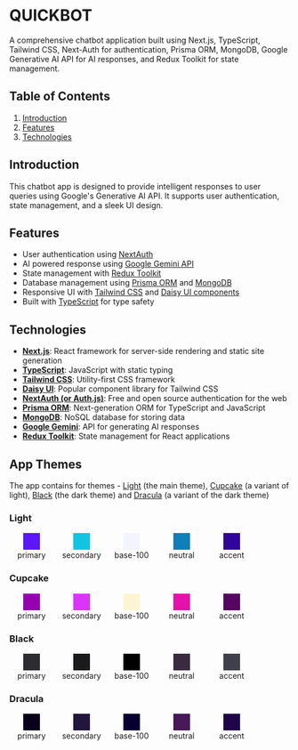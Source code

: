 # QUICKBOT

A comprehensive chatbot application built using Next.js, TypeScript, Tailwind CSS, Next-Auth for authentication, Prisma ORM, MongoDB, Google Generative AI API for AI responses, and Redux Toolkit for state management.

## Table of Contents

1. [Introduction](#introduction)
1. [Features](#features)
1. [Technologies](#technologies)

## Introduction

This chatbot app is designed to provide intelligent responses to user queries using Google's Generative AI API. It supports user authentication, state management, and a sleek UI design.

## Features

- User authentication using [NextAuth](https://authjs.dev/)
- AI powered response using [Google Gemini API](https://ai.google.dev/gemini-api/docs)
- State management with [Redux Toolkit](https://redux-toolkit.js.org/introduction/getting-started)
- Database management using [Prisma ORM](https://www.prisma.io/) and [MongoDB](https://www.mongodb.com/)
- Responsive UI with [Tailwind CSS](https://tailwindcss.com/) and [Daisy UI components](https://daisyui.com/)
- Built with [TypeScript](https://typescriptlang.org/) for type safety

## Technologies

- [**Next.js**](https://nextjs.org/): React framework for server-side rendering and static site generation
- [**TypeScript**](https://typescriptlang.org/): JavaScript with static typing
- [**Tailwind CSS**](https://tailwindcss.com/): Utility-first CSS framework
- [**Daisy UI**](https://daisyui.com/): Popular component library for Tailwind CSS
- [**NextAuth (or Auth.js)**](https://authjs.dev/): Free and open source authentication for the web
- [**Prisma ORM**](https://www.prisma.io/): Next-generation ORM for TypeScript and JavaScript
- [**MongoDB**](https://www.mongodb.com/): NoSQL database for storing data
- [**Google Gemini**](https://ai.google.dev/gemini-api/docs): API for generating AI responses
- [**Redux Toolkit**](https://redux-toolkit.js.org/introduction/getting-started): State management for React applications

## App Themes

The app contains for themes - [Light](#light) (the main theme), [Cupcake](#cupcake) (a variant of light), [Black](#black) (the dark theme) and [Dracula](#dracula) (a variant of the dark theme)

### Light

<div style="display: flex; gap: 10px">
    <div class="theme-color" style="display: flex; flex-direction: column; justify-content: center; align-items: center; width: 80px" >
        <article style="width: 30px; aspect-ratio: 1; background-color: #5b16fc; border: 1px solid white; cursor: pointer"></article>
        <span>primary</span>
    </div>
    <div class="theme-color" style="display: flex; flex-direction: column; justify-content: center; align-items: center; width: 80px" >
        <article style="width: 30px; aspect-ratio: 1; background-color: #10c4e3; border: 1px solid white; cursor: pointer"></article>
        <span>secondary</span>
    </div>
    <div class="theme-color" style="display: flex; flex-direction: column; justify-content: center; align-items: center; width: 80px" >
        <article style="width: 30px; aspect-ratio: 1; background-color: #f3f5fd; border: 1px solid white; cursor: pointer"></article>
        <span>base-100</span>
    </div>
    <div class="theme-color" style="display: flex; flex-direction: column; justify-content: center; align-items: center; width: 80px" >
        <article style="width: 30px; aspect-ratio: 1; background-color: #0f7eba; border: 1px solid white; cursor: pointer"></article>
        <span>neutral</span>
    </div>
    <div class="theme-color" style="display: flex; flex-direction: column; justify-content: center; align-items: center; width: 80px" >
        <article style="width: 30px; aspect-ratio: 1; background-color: #32049c; border: 1px solid white; cursor: pointer"></article>
        <span>accent</span>
    </div>
</div>

### Cupcake

<div style="display: flex; gap: 10px">
    <div class="theme-color" style="display: flex; flex-direction: column; justify-content: center; align-items: center; width: 80px" >
        <article style="width: 30px; aspect-ratio: 1; background-color: #9500af; border: 1px solid white; cursor: pointer"></article>
        <span>primary</span>
    </div>
    <div class="theme-color" style="display: flex; flex-direction: column; justify-content: center; align-items: center; width: 80px" >
        <article style="width: 30px; aspect-ratio: 1; background-color: #db34f8; border: 1px solid white; cursor: pointer"></article>
        <span>secondary</span>
    </div>
    <div class="theme-color" style="display: flex; flex-direction: column; justify-content: center; align-items: center; width: 80px" >
        <article style="width: 30px; aspect-ratio: 1; background-color: #fcf5d2; border: 1px solid white; cursor: pointer"></article>
        <span>base-100</span>
    </div>
    <div class="theme-color" style="display: flex; flex-direction: column; justify-content: center; align-items: center; width: 80px" >
        <article style="width: 30px; aspect-ratio: 1; background-color: #e511ad; border: 1px solid white; cursor: pointer"></article>
        <span>neutral</span>
    </div>
    <div class="theme-color" style="display: flex; flex-direction: column; justify-content: center; align-items: center; width: 80px" >
        <article style="width: 30px; aspect-ratio: 1; background-color: #550663; border: 1px solid white; cursor: pointer"></article>
        <span>accent</span>
    </div>
</div>

### Black

<div style="display: flex; gap: 10px">
    <div class="theme-color" style="display: flex; flex-direction: column; justify-content: center; align-items: center; width: 80px" >
        <article style="width: 30px; aspect-ratio: 1; background-color: #2d2d31; border: 1px solid white; cursor: pointer"></article>
        <span>primary</span>
    </div>
    <div class="theme-color" style="display: flex; flex-direction: column; justify-content: center; align-items: center; width: 80px" >
        <article style="width: 30px; aspect-ratio: 1; background-color: #1a1a1d; border: 1px solid white; cursor: pointer"></article>
        <span>secondary</span>
    </div>
    <div class="theme-color" style="display: flex; flex-direction: column; justify-content: center; align-items: center; width: 80px" >
        <article style="width: 30px; aspect-ratio: 1; background-color: #000000; border: 1px solid white; cursor: pointer"></article>
        <span>base-100</span>
    </div>
    <div class="theme-color" style="display: flex; flex-direction: column; justify-content: center; align-items: center; width: 80px" >
        <article style="width: 30px; aspect-ratio: 1; background-color: #392c40; border: 1px solid white; cursor: pointer"></article>
        <span>neutral</span>
    </div>
    <div class="theme-color" style="display: flex; flex-direction: column; justify-content: center; align-items: center; width: 80px" >
        <article style="width: 30px; aspect-ratio: 1; background-color: #40404c; border: 1px solid white; cursor: pointer"></article>
        <span>accent</span>
    </div>
</div>

### Dracula

<div style="display: flex; gap: 10px">
    <div class="theme-color" style="display: flex; flex-direction: column; justify-content: center; align-items: center; width: 80px" >
        <article style="width: 30px; aspect-ratio: 1; background-color: #090118; border: 1px solid white; cursor: pointer"></article>
        <span>primary</span>
    </div>
    <div class="theme-color" style="display: flex; flex-direction: column; justify-content: center; align-items: center; width: 80px" >
        <article style="width: 30px; aspect-ratio: 1; background-color: #23163d; border: 1px solid white; cursor: pointer"></article>
        <span>secondary</span>
    </div>
    <div class="theme-color" style="display: flex; flex-direction: column; justify-content: center; align-items: center; width: 80px" >
        <article style="width: 30px; aspect-ratio: 1; background-color: #060031; border: 1px solid white; cursor: pointer"></article>
        <span>base-100</span>
    </div>
    <div class="theme-color" style="display: flex; flex-direction: column; justify-content: center; align-items: center; width: 80px" >
        <article style="width: 30px; aspect-ratio: 1; background-color: #461a58; border: 1px solid white; cursor: pointer"></article>
        <span>neutral</span>
    </div>
    <div class="theme-color" style="display: flex; flex-direction: column; justify-content: center; align-items: center; width: 80px" >
        <article style="width: 30px; aspect-ratio: 1; background-color: #1e0649; border: 1px solid white; cursor: pointer"></article>
        <span>accent</span>
    </div>
</div>
